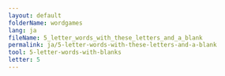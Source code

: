 ```yaml
---
layout: default
folderName: wordgames
lang: ja
fileName: 5_letter_words_with_these_letters_and_a_blank
permalink: ja/5-letter-words-with-these-letters-and-a-blank
tool: 5-letter-words-with-blanks
letter: 5
---
```

